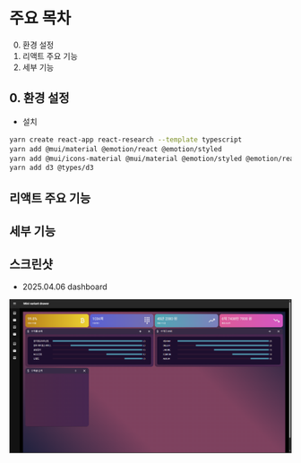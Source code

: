 # 주요 목차

0. 환경 설정
1. 리액트 주요 기능
2. 세부 기능

## 0. 환경 설정
 - 설치
```bash
yarn create react-app react-research --template typescript
yarn add @mui/material @emotion/react @emotion/styled
yarn add @mui/icons-material @mui/material @emotion/styled @emotion/react
yarn add d3 @types/d3
```

## 리액트 주요 기능




## 세부 기능


## 스크린샷

- 2025.04.06 dashboard

![2025.04.06 dashboard](screenshot/dashboard.png)
